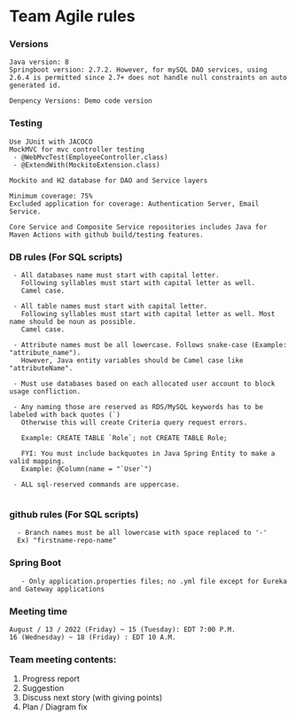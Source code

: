 # Team Agile rules

### Versions

```
Java version: 8
Springboot version: 2.7.2. However, for mySQL DAO services, using 2.6.4 is permitted since 2.7+ does not handle null constraints on auto generated id.

Denpency Versions: Demo code version
```

### Testing

```
Use JUnit with JACOCO
MockMVC for mvc controller testing
 - @WebMvcTest(EmployeeController.class)
 - @ExtendWith(MockitoExtension.class)
  
Mockito and H2 database for DAO and Service layers

Minimum coverage: 75%
Excluded application for coverage: Authentication Server, Email Service.

Core Service and Composite Service repositories includes Java for Maven Actions with github build/testing features.

```

### DB rules (For SQL scripts)

```
 - All databases name must start with capital letter.
   Following syllables must start with capital letter as well.
   Camel case.

 - All table names must start with capital letter.
   Following syllables must start with capital letter as well. Most name should be noun as possible.
   Camel case.
 
 - Attribute names must be all lowercase. Follows snake-case (Example: "attribute_name").
   However, Java entity variables should be Camel case like "attributeName".

 - Must use databases based on each allocated user account to block usage confliction.
 
 - Any naming those are reserved as RDS/MySQL keywords has to be labeled with back quotes (`)
   Otherwise this will create Criteria query request errors.
   
   Example: CREATE TABLE `Role`; not CREATE TABLE Role;
   
   FYI: You must include backquotes in Java Spring Entity to make a valid mapping.
   Example: @Column(name = "`User`") 
   
 - ALL sql-reserved commands are uppercase.
   
```

### github rules (For SQL scripts)

```
  - Branch names must be all lowercase with space replaced to '-'
  Ex) "firstname-repo-name"
```

### Spring Boot

```
   - Only application.properties files; no .yml file except for Eureka and Gateway applications
```


### Meeting time

```
August / 13 / 2022 (Friday) ~ 15 (Tuesday): EDT 7:00 P.M. 
16 (Wednesday) ~ 18 (Friday) : EDT 10 A.M.
```

### Team meeting contents:

1. Progress report
2. Suggestion
3. Discuss next story (with giving points)
4. Plan / Diagram fix
